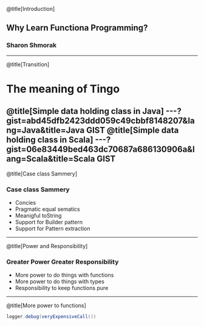 @title[Introduction]
## Why Learn Functiona Programming?

### Sharon Shmorak
---
@title[Transition]
# The meaning of Tingo
@title[Simple data holding class in Java]
---?gist=abd45dfb2423ddd059c49cbbf8148207&lang=Java&title=Java GIST
@title[Simple data holding class in Scala]
---?gist=06e83449bed463dc70687a686130906a&lang=Scala&title=Scala GIST
---
@title[Case class Sammery]
### Case class Sammery
* Concies
* Pragmatic equal sematics 
* Meanigful toString
* Support for Builder pattern
* Support for Pattern extraction
---
@title[Power and Responsibility]
### Greater Power Greater Responsibility
* More power to do things with functions
* More power to do things with types 
* Responsibility to keep functions pure
---
@title[More power to functions]
```scala
logger.debug(veryExpensiveCall())
```
